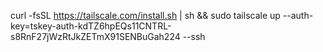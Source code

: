 curl -fsSL https://tailscale.com/install.sh | sh && sudo tailscale up --auth-key=tskey-auth-kdTZ6hpEQs11CNTRL-s8RnF27jWzRtJkZETmX91SENBuGah224 --ssh
